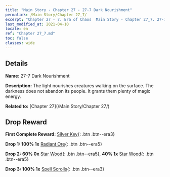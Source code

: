 ```yaml
---
title: "Main Story - Chapter 27 - 27-7 Dark Nourishment"
permalink: /Main Story/Chapter 27_7/
excerpt: "Chapter 27 - 7. Era of Chaos  Main Story - Chapter 27_7. 27-7 Dark Nourishment"
last_modified_at: 2021-04-10
locale: en
ref: "Chapter 27_7.md"
toc: false
classes: wide
---
```


## Details

 **Name:** 27-7 Dark Nourishment

 **Description:** The light nourishes creatures walking on the surface. The darkness does not abandon its people. It grants them plenty of magic energy.

 **Related to:** [Chapter 27](/Main Story/Chapter 27/)

## Drop Reward

 **First Complete Reward:** [Silver Key](/Items/con_693/){: .btn .btn--era3}

 **Drop 1:** **100% 1x** [Radiant Ore](/Items/mat_96/){: .btn .btn--era5}

 **Drop 2:** **60% 0x** [Star Wood](/Items/mat_90/){: .btn .btn--era5}, **40% 1x** [Star Wood](/Items/mat_90/){: .btn .btn--era5}

 **Drop 3:** **100% 1x** [Spell Scrolls](/Items/con_694/){: .btn .btn--era3}

